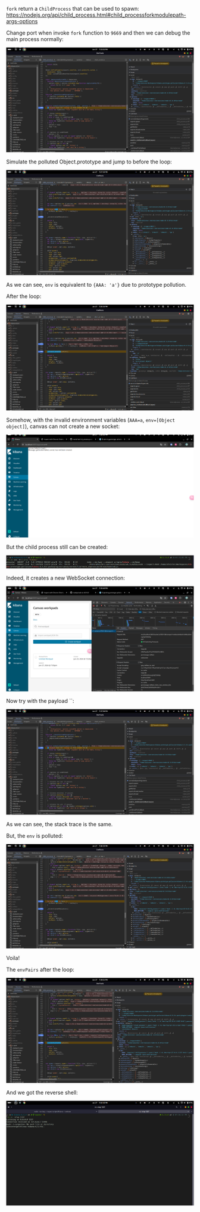 `fork` return a `ChildProcess` that can be used to spawn: https://nodejs.org/api/child_process.html#child_processforkmodulepath-args-options

Change port when invoke `fork` function to `9669` and then we can debug the main process normally:

![alt text](images/image-58.png)

Simulate the polluted Object.prototype and jump to before the loop:

![alt text](images/image-59.png)

As we can see, `env` is equivalent to `{AAA: 'a'}` due to prototype pollution.

After the loop:

![alt text](images/image-60.png)

Somehow, with the invalid environment variables (`AAA=a`, `env=[Object object]`), canvas can not create a new socket:

![alt text](images/image-61.png)

But the child process still can be created:

![alt text](images/image-62.png)

Indeed, it creates a new WebSocket connection:

![alt text](images/image-63.png)

Now try with the payload ``:

![alt text](images/image-64.png)

As we can see, the stack trace is the same.

But, the `env` is polluted:

![alt text](images/image-65.png)

Voila!

The `envPairs` after the loop:

![alt text](images/image-66.png)

And we got the reverse shell:

![alt text](images/image-67.png)